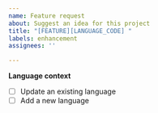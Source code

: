 ```yaml
---
name: Feature request
about: Suggest an idea for this project
title: "[FEATURE][LANGUAGE_CODE] "
labels: enhancement
assignees: ''

---
```


**Language context**
- [ ] Update an existing language
- [ ] Add a new language
